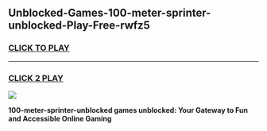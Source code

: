 
## Unblocked-Games-100-meter-sprinter-unblocked-Play-Free-rwfz5
<h3>
<a href="https://premium76.site?title=100-meter-sprinter-unblocked&ref=18A1">CLICK TO PLAY</a></h3>
<hr>

<h3>
<a href="https://premium76.site?title=100-meter-sprinter-unblocked&ref=18A1">CLICK 2 PLAY</a>
  
</h3>

<a href="https://premium76.site?title=100-meter-sprinter-unblocked&ref=18A1"><img src="https://clearcache.store/games.png"></a>


**100-meter-sprinter-unblocked games unblocked: Your Gateway to Fun and Accessible Online Gaming**
